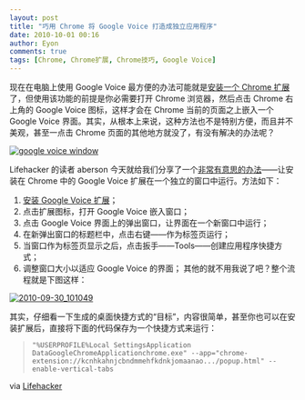 ```yaml
---
layout: post
title: "巧用 Chrome 将 Google Voice 打造成独立应用程序"
date: 2010-10-01 00:16
author: Eyon
comments: true
tags: [Chrome, Chrome扩展, Chrome技巧, Google Voice]
---
```

现在在电脑上使用 Google Voice 最方便的办法可能就是[安装一个 Chrome 扩展](https://chrome.google.com/extensions/detail/kcnhkahnjcbndmmehfkdnkjomaanaooo?hl=zh-cn)了，但使用该功能的前提是你必需要打开 Chrome 浏览器，然后点击 Chrome 右上角的 Google Voice 图标，这样才会在 Chrome 当前的页面之上嵌入一个 Google Voice 界面。其实，从根本上来说，这种方法也不是特别方便，而且并不美观，甚至一点击 Chrome 页面的其他地方就没了，有没有解决的办法呢？

<a href="http://img.chromi.org/2010/10/google-voice-window.png">![](http://img.chromi.org/2010/10/google-voice-window.png "google voice window")</a>

Lifehacker 的读者 aberson 今天就给我们分享了一个[非常有意思的办法](http://lifehacker.com/comment/29951845/)——让安装在 Chrome 中的 Google Voice 扩展在一个独立的窗口中运行。方法如下：


1.  [安装 Google Voice 扩展](https://chrome.google.com/extensions/detail/kcnhkahnjcbndmmehfkdnkjomaanaooo?hl=zh-cn)；
2.  点击扩展图标，打开 Google Voice 嵌入窗口；
3.  点击 Google Voice 界面上的弹出窗口，让界面在一个新窗口中运行；
4.  在新弹出窗口的标题栏中，点击右键——作为标签页运行；
5.  当窗口作为标签页显示之后，点击扳手——Tools——创建应用程序快捷方式；
6.  调整窗口大小以适应 Google Voice 的界面；
其他的就不用我说了吧？整个流程就是下图这样：

<a href="http://img.chromi.org/2010/10/2010-09-30_101049.jpg">![](http://img.chromi.org/2010/10/2010-09-30_101049-550x357.jpg "2010-09-30_101049")</a>

其实，仔细看一下生成的桌面快捷方式的“目标”，内容很简单，甚至你也可以在安装扩展后，直接将下面的代码保存为一个快捷方式来运行：


>`"%USERPROFILE%Local SettingsApplication DataGoogleChromeApplicationchrome.exe" --app="chrome-extension://kcnhkahnjcbndmmehfkdnkjomaanao.../popup.html" --enable-vertical-tabs`


via [Lifehacker](http://lifehacker.com/5651619/run-google-voice-extension-in-a-stand-alone-window)
